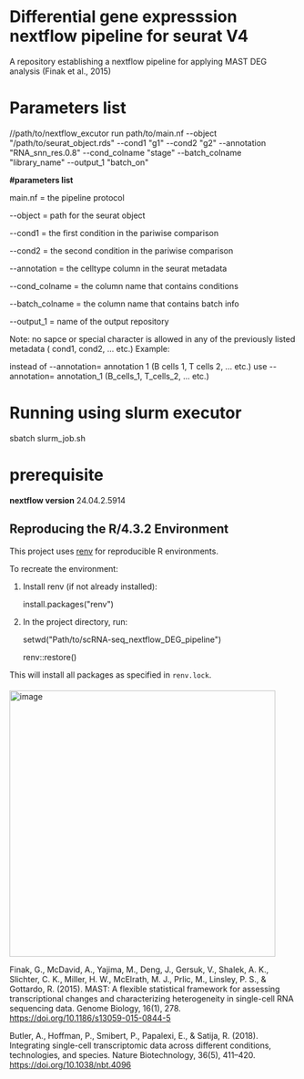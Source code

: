 # Differential gene expresssion nextflow pipeline for seurat V4
A repository establishing a nextflow pipeline for applying MAST DEG analysis (Finak et al., 2015) 


# Parameters list

//path/to/nextflow_excutor run path/to/main.nf  --object "/path/to/seurat_object.rds" --cond1 "g1" --cond2 "g2" --annotation "RNA_snn_res.0.8" --cond_colname "stage"  --batch_colname "library_name" --output_1 "batch_on"

**#parameters list**

main.nf = the pipeline protocol

--object = path for the seurat object

--cond1 = the first condition in the pariwise comparison

--cond2 = the second condition in the pariwise comparison

--annotation = the celltype column in the seurat metadata 

--cond_colname = the column name that contains conditions 

--batch_colname = the column name that contains batch info

--output_1 = name of the output repository 

Note: no sapce or special character is allowed in any of the previously listed metadata ( cond1, cond2, ... etc.)
Example: 

instead of --annotation= annotation 1 (B cells 1, T cells 2, ... etc.) 
use        --annotation= annotation_1 (B_cells_1, T_cells_2, ... etc.) 

# Running using slurm executor

sbatch slurm_job.sh 

# prerequisite 

**nextflow version** 24.04.2.5914

## Reproducing the R/4.3.2 Environment

This project uses [renv](https://rstudio.github.io/renv/) for reproducible R environments.

To recreate the environment:

1. Install renv (if not already installed):

   install.packages("renv")


2. In the project directory, run:
   
   setwd("Path/to/scRNA-seq_nextflow_DEG_pipeline")
   
   renv::restore()

This will install all packages as specified in `renv.lock`.

####



<img width="467" alt="image" src="https://github.com/user-attachments/assets/5d250dc7-2849-4340-a1fe-f0325891685b" />


Finak, G., McDavid, A., Yajima, M., Deng, J., Gersuk, V., Shalek, A. K., Slichter, C. K., Miller, H. W., McElrath, M. J., Prlic, M., Linsley, P. S., & Gottardo, R. (2015). MAST: A flexible statistical framework for assessing transcriptional changes and characterizing heterogeneity in single-cell RNA sequencing data. Genome Biology, 16(1), 278. https://doi.org/10.1186/s13059-015-0844-5

Butler, A., Hoffman, P., Smibert, P., Papalexi, E., & Satija, R. (2018). Integrating single-cell transcriptomic data across different conditions, technologies, and species. Nature Biotechnology, 36(5), 411–420. https://doi.org/10.1038/nbt.4096


